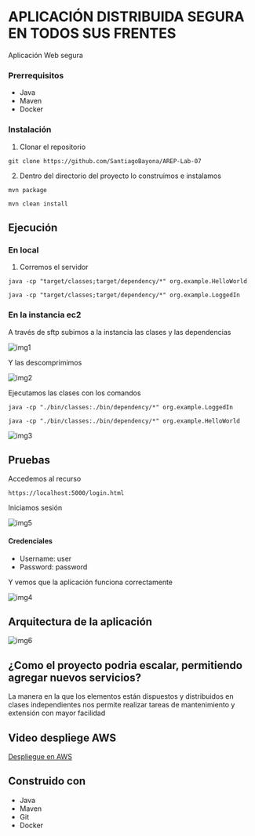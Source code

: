 # APLICACIÓN DISTRIBUIDA SEGURA EN TODOS SUS FRENTES

Aplicación Web segura

### Prerrequisitos
- Java
- Maven
- Docker

### Instalación

1. Clonar el repositorio

```
git clone https://github.com/SantiagoBayona/AREP-Lab-07
```

2. Dentro del directorio del proyecto lo construimos e instalamos

```
mvn package
```

```
mvn clean install
```

## Ejecución

### En local

1. Corremos el servidor

```
java -cp "target/classes;target/dependency/*" org.example.HelloWorld
```

```
java -cp "target/classes;target/dependency/*" org.example.LoggedIn
```

### En la instancia ec2

A través de sftp subimos a la instancia las clases y las dependencias

![img1](https://github.com/SantiagoBayona/AREP-Lab-07/assets/64861204/d02c562d-c316-41e6-acb6-4ebb95582564)

Y las descomprimimos

![img2](https://github.com/SantiagoBayona/AREP-Lab-07/assets/64861204/8bcd8eb9-829f-4e4d-ad2f-d4766cbebdb8)

Ejecutamos las clases con los comandos

```
java -cp "./bin/classes:./bin/dependency/*" org.example.LoggedIn
```

```
java -cp "./bin/classes:./bin/dependency/*" org.example.HelloWorld
```

![img3](https://github.com/SantiagoBayona/AREP-Lab-07/assets/64861204/0484330e-05a6-441f-b463-f0ba3b3b71c1)

## Pruebas

Accedemos al recurso

```
https://localhost:5000/login.html
```

Iniciamos sesión

![img5](https://github.com/SantiagoBayona/AREP-Lab-07/assets/64861204/75792e5b-7343-493c-9daa-ec44f9f5842b)

#### Credenciales
- Username: user
- Password: password

Y vemos que la aplicación funciona correctamente

![img4](https://github.com/SantiagoBayona/AREP-Lab-07/assets/64861204/2738b534-07b4-4c18-94a1-d31aef086887)

## Arquitectura de la aplicación

![img6](https://github.com/SantiagoBayona/AREP-Lab-07/assets/64861204/f2332ef6-9094-48da-9f0a-76ccf62d8aff)

## ¿Como el proyecto podria escalar, permitiendo agregar nuevos servicios?

La manera en la que los elementos están dispuestos y distribuidos en clases independientes nos permite realizar tareas de mantenimiento y extensión con mayor facilidad

## Video despliege AWS

[Despliegue en AWS](https://pruebacorreoescuelaingeduco-my.sharepoint.com/:v:/g/personal/santiago_bayona_mail_escuelaing_edu_co/ESGdOWsERSlFqG0NISTDRegBWzATJhrF2VuVBLK_xRSfQw?nav=eyJyZWZlcnJhbEluZm8iOnsicmVmZXJyYWxBcHAiOiJPbmVEcml2ZUZvckJ1c2luZXNzIiwicmVmZXJyYWxBcHBQbGF0Zm9ybSI6IldlYiIsInJlZmVycmFsTW9kZSI6InZpZXciLCJyZWZlcnJhbFZpZXciOiJNeUZpbGVzTGlua0RpcmVjdCJ9fQ&e=X7lHz5)

## Construido con

* Java
* Maven
* Git
* Docker

